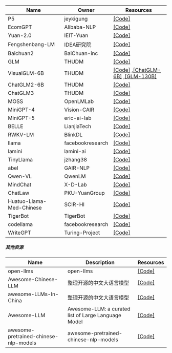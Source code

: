| Name| Owner |Resources|
| ------- | ----- | ------ |
|P5|jeykigung|[[Code]](https://github.com/jeykigung/P5)|
|EcomGPT|Alibaba-NLP|[[Code]](https://github.com/Alibaba-NLP/EcomGPT)|
|Yuan-2.0|IEIT-Yuan|[[Code]](https://github.com/IEIT-Yuan/Yuan-2.0)|
|Fengshenbang-LM|IDEA研究院|[[Code]](https://github.com/IDEA-CCNL/Fengshenbang-LM)|
|Baichuan2|BaiChuan-inc|[[Code]](https://github.com/baichuan-inc/Baichuan2)|
|GLM|THUDM|[[Code]](https://github.com/THUDM/GLM)|
|VisualGLM-6B|THUDM|[[Code]](https://github.com/THUDM/VisualGLM-6B) ,[[ChatGLM-6B]](https://github.com/THUDM/ChatGLM-6B) ,[[GLM-130B]](https://github.com/THUDM/GLM-130B)|
|ChatGLM2-6B|THUDM|[[Code]](https://github.com/THUDM/ChatGLM2-6B)|
|ChatGLM3|THUDM|[[Code]](https://github.com/THUDM/ChatGLM3)|
|MOSS|OpenLMLab|[[Code]](https://github.com/OpenLMLab/MOSS)|
|MiniGPT-4|Vision-CAIR|[[Code]](https://github.com/Vision-CAIR/MiniGPT-4)|
|MiniGPT-5|eric-ai-lab|[[Code]](https://github.com/eric-ai-lab/MiniGPT-5)|
|BELLE|LianjiaTech|[[Code]](https://github.com/LianjiaTech/BELLE)|
|RWKV-LM |BlinkDL|[[Code]](https://github.com/BlinkDL/RWKV-LM)|
|llama|facebookresearch|[[Code]](https://github.com/facebookresearch/llama)|
|lamini |lamini-ai|[[Code]](https://github.com/lamini-ai/lamini)|
|TinyLlama|jzhang38|[[Code]](https://github.com/jzhang38/TinyLlama)|
|abel|GAIR-NLP|[[Code]](https://github.com/GAIR-NLP/abel)|
|Qwen-VL|QwenLM|[[Code]](https://github.com/QwenLM/Qwen-VL)|
|MindChat|X-D-Lab|[[Code]](https://github.com/X-D-Lab/MindChat)|
|ChatLaw|PKU-YuanGroup|[[Code]](https://github.com/PKU-YuanGroup/ChatLaw)|
|Huatuo-Llama-Med-Chinese|SCIR-HI|[[Code]](https://github.com/SCIR-HI/Huatuo-Llama-Med-Chinese)|
|TigerBot|TigerBot|[[Code]](https://github.com/SCIR-HI/Huatuo-Llama-Med-Chinese)|
|codellama|facebookresearch|[[Code]](https://github.com/facebookresearch/codellama)|
|WriteGPT|Turing-Project|[[Code]](https://github.com/Turing-Project/WriteGPT)|


##### 其他资源

| Name| Description |Resources|
| ------- | ----- | ------ |
|open-llms|open-llms|[[Code]](https://github.com/eugeneyan/open-llms)|
|Awesome-Chinese-LLM|整理开源的中文大语言模型|[[Code]](https://github.com/HqWu-HITCS/Awesome-Chinese-LLM)|
|awesome-LLMs-In-China|整理开源的中文大语言模型|[[Code]](https://github.com/wgwang/awesome-LLMs-In-China)|
|Awesome-LLM|Awesome-LLM: a curated list of Large Language Model|[[Code]](https://github.com/Hannibal046/Awesome-LLM)|
|awesome-pretrained-chinese-nlp-models|awesome-pretrained-chinese-nlp-models|[[Code]](https://github.com/lonePatient/awesome-pretrained-chinese-nlp-models)|


